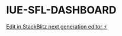 # IUE-SFL-DASHBOARD

[Edit in StackBlitz next generation editor ⚡️](https://stackblitz.com/~/github.com/dreamersx/IUE-SFL-DASHBOARD)